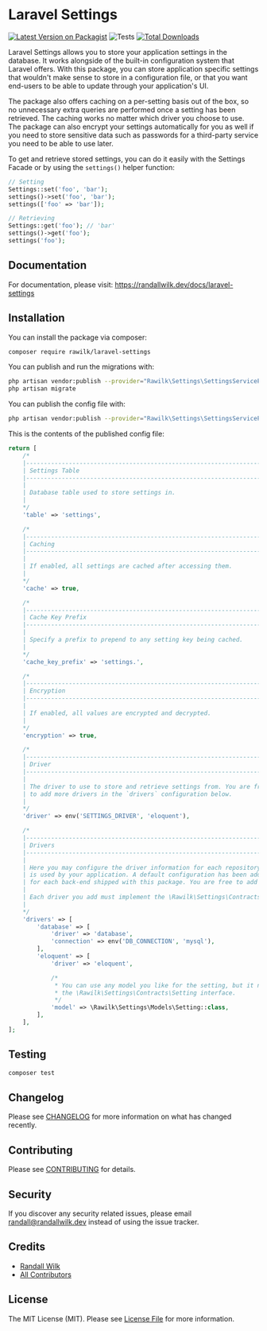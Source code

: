 # Laravel Settings

[![Latest Version on Packagist](https://img.shields.io/packagist/v/rawilk/laravel-settings.svg?style=flat-square)](https://packagist.org/packages/rawilk/laravel-settings)
![Tests](https://github.com/rawilk/laravel-settings/workflows/Tests/badge.svg?style=flat-square)
[![Total Downloads](https://img.shields.io/packagist/dt/rawilk/laravel-settings.svg?style=flat-square)](https://packagist.org/packages/rawilk/laravel-settings)

Laravel Settings allows you to store your application settings in the database. It works alongside of the built-in configuration system that Laravel offers. With this package, you can store application specific settings that wouldn't make sense to store in a configuration file, or that you want end-users to be able to update through your application's UI.

The package also offers caching on a per-setting basis out of the box, so no unnecessary extra queries are performed once a setting has been retrieved. The caching works no matter which driver you choose to use. The package can also encrypt your settings automatically for you as well if you need to store sensitive data such as passwords for a third-party service you need to be able to use later.

To get and retrieve stored settings, you can do it easily with the Settings Facade or by using the `settings()` helper function:

```php
// Setting
Settings::set('foo', 'bar');
settings()->set('foo', 'bar');
settings(['foo' => 'bar']);

// Retrieving
Settings::get('foo'); // 'bar'
settings()->get('foo');
settings('foo');
```

## Documentation
For documentation, please visit: https://randallwilk.dev/docs/laravel-settings
## Installation

You can install the package via composer:

```bash
composer require rawilk/laravel-settings
```

You can publish and run the migrations with:

```bash
php artisan vendor:publish --provider="Rawilk\Settings\SettingsServiceProvider" --tag="migrations"
php artisan migrate
```

You can publish the config file with:
```bash
php artisan vendor:publish --provider="Rawilk\Settings\SettingsServiceProvider" --tag="config"
```

This is the contents of the published config file:

```php
return [
    /*
    |--------------------------------------------------------------------------
    | Settings Table
    |--------------------------------------------------------------------------
    |
    | Database table used to store settings in.
    |
    */
    'table' => 'settings',

    /*
    |--------------------------------------------------------------------------
    | Caching
    |--------------------------------------------------------------------------
    |
    | If enabled, all settings are cached after accessing them.
    |
    */
    'cache' => true,

    /*
    |--------------------------------------------------------------------------
    | Cache Key Prefix
    |--------------------------------------------------------------------------
    |
    | Specify a prefix to prepend to any setting key being cached.
    |
    */
    'cache_key_prefix' => 'settings.',

    /*
    |--------------------------------------------------------------------------
    | Encryption
    |--------------------------------------------------------------------------
    |
    | If enabled, all values are encrypted and decrypted.
    |
    */
    'encryption' => true,

    /*
    |--------------------------------------------------------------------------
    | Driver
    |--------------------------------------------------------------------------
    |
    | The driver to use to store and retrieve settings from. You are free
    | to add more drivers in the `drivers` configuration below.
    |
    */
    'driver' => env('SETTINGS_DRIVER', 'eloquent'),

    /*
    |--------------------------------------------------------------------------
    | Drivers
    |--------------------------------------------------------------------------
    |
    | Here you may configure the driver information for each repository that
    | is used by your application. A default configuration has been added
    | for each back-end shipped with this package. You are free to add more.
    |
    | Each driver you add must implement the \Rawilk\Settings\Contracts\Driver interface.
    |
    */
    'drivers' => [
        'database' => [
            'driver' => 'database',
            'connection' => env('DB_CONNECTION', 'mysql'),
        ],
        'eloquent' => [
            'driver' => 'eloquent',

            /*
             * You can use any model you like for the setting, but it needs to implement
             * the \Rawilk\Settings\Contracts\Setting interface.
             */
            'model' => \Rawilk\Settings\Models\Setting::class,
        ],
    ],
];
```

## Testing

``` bash
composer test
```

## Changelog

Please see [CHANGELOG](CHANGELOG.md) for more information on what has changed recently.

## Contributing

Please see [CONTRIBUTING](.github/CONTRIBUTING.md) for details.

## Security

If you discover any security related issues, please email randall@randallwilk.dev instead of using the issue tracker.

## Credits

- [Randall Wilk](https://github.com/rawilk)
- [All Contributors](../../contributors)

## License

The MIT License (MIT). Please see [License File](LICENSE.md) for more information.
